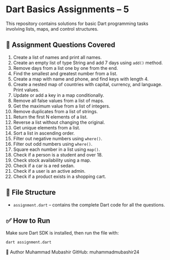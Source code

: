 # Dart Basics Assignments – 5

This repository contains solutions for basic Dart programming tasks involving lists, maps, and control structures.

## 📝 Assignment Questions Covered

1. Create a list of names and print all names.
2. Create an empty list of type String and add 7 days using `add()` method.
3. Remove days from a list one by one from the end.
4. Find the smallest and greatest number from a list.
5. Create a map with name and phone, and find keys with length 4.
6. Create a nested map of countries with capital, currency, and language. Print values.
7. Update or add a key in a map conditionally.
8. Remove all false values from a list of maps.
9. Get the maximum value from a list of integers.
10. Remove duplicates from a list of strings.
11. Return the first N elements of a list.
12. Reverse a list without changing the original.
13. Get unique elements from a list.
14. Sort a list in ascending order.
15. Filter out negative numbers using `where()`.
16. Filter out odd numbers using `where()`.
17. Square each number in a list using `map()`.
18. Check if a person is a student and over 18.
19. Check stock availability using a map.
20. Check if a car is a red sedan.
21. Check if a user is an active admin.
22. Check if a product exists in a shopping cart.

## 📂 File Structure

- `assignment.dart` – contains the complete Dart code for all the questions.

## ✅ How to Run

Make sure Dart SDK is installed, then run the file with:

```bash
dart assignment.dart
```

👤 Author
Muhammad Mubashir
GitHub: muhammadmubashir24

